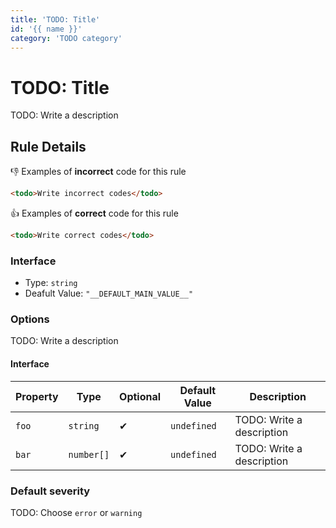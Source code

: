 ```yaml
---
title: 'TODO: Title'
id: '{{ name }}'
category: 'TODO category'
---
```


# TODO: Title

TODO: Write a description

## Rule Details

👎 Examples of **incorrect** code for this rule

```html
<todo>Write incorrect codes</todo>
```

👍 Examples of **correct** code for this rule

```html
<todo>Write correct codes</todo>
```

### Interface

-   Type: `string`
-   Deafult Value: `"__DEFAULT_MAIN_VALUE__"`

### Options

TODO: Write a description

#### Interface

| Property | Type       | Optional | Default Value | Description               |
| -------- | ---------- | -------- | ------------- | ------------------------- |
| `foo`    | `string`   | ✔        | `undefined`   | TODO: Write a description |
| `bar`    | `number[]` | ✔        | `undefined`   | TODO: Write a description |

### Default severity

TODO: Choose `error` or `warning`

